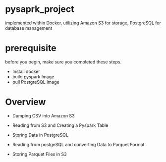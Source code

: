 # pysaprk_project
 implemented within Docker, utilizing Amazon S3 for storage, PostgreSQL for database management


# prerequisite
 before you begin, make sure you completed these steps.
  - Install docker 
  - build pyspark Image 
  - pull PostgreSQL Image

# Overview

 - Dumping CSV into Amazon S3
   
- Reading from S3 and Creating a Pyspark Table
  
- Storing Data in PostgreSQL
  
- Reading from postgeSQL and converting Data to Parquet Format
  
- Storing Parquet Files in S3
